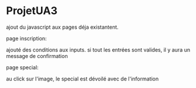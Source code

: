 # ProjetUA3


ajout du javascript aux pages déja existantent.

page inscription:

ajouté des conditions aux inputs. si tout les entrées sont valides, il y aura un message de confirmation

page special:

au click sur l'image, le special est dévoilé avec de l'information

